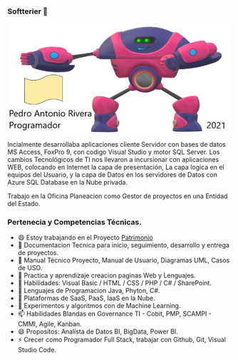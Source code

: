 ### Softterier 👋

<img src="Banner_Git.png" alt="Girl in a jacket">

Incialmente desarrollaba aplicaciones cliente Servidor con bases de datos MS Access, FoxPro 9, con codigo Visual Studio y motor SQL Server.
Los cambios Tecnológicos de TI nos llevaron a incursionar con aplicaciones WEB, colocando en Internet la capa de presentación,
La capa logica en el equipos del Usuario, y la capa de Datos en los servidores de Datos con Azure SQL Database en la Nube privada. 

Trabajo en la Oficina Planeacion como Gestor de proyectos en una Entidad del Estado.

### Pertenecia y Competencias Técnicas.

- 😄 Estoy trabajando en el Proyecto <a href="https://softterier.github.io/Protopito-PGN/">Patrimonio</a>  
- 🔭 Documentacion Tecnica para inicio, seguimiento, desarrollo y entrega de proyectos.
- 📝 Manual Técnico Proyecto, Manual de Usuario, Diagramas UML, Casos de USO. 
- 🌱 Practica y aprendizaje creacion paginas Web y Lenguajes.
- 💼 Habilidades: Visual Basic / HTML / CSS / PHP / C# / SharePoint.
- 👯 Lenguajes de Programacion Java, Phyton, C#.
- 🤔 Plataformas de SaaS, PaaS, IaaS en la Nube.
- 💬 Experimentos y algoritmos con de Machine Learning.
- 📫 Habilidades Blandas en Governance TI - Cobit, PMP, SCAMPI - CMMI, Agile, Kanban. 
- 😄 Propositos: Analista de Datos BI, BigData, Power BI.
- ⚡ Crecer como Programador Full Stack, trabajar con Github, Git, Visual Studio Code.

